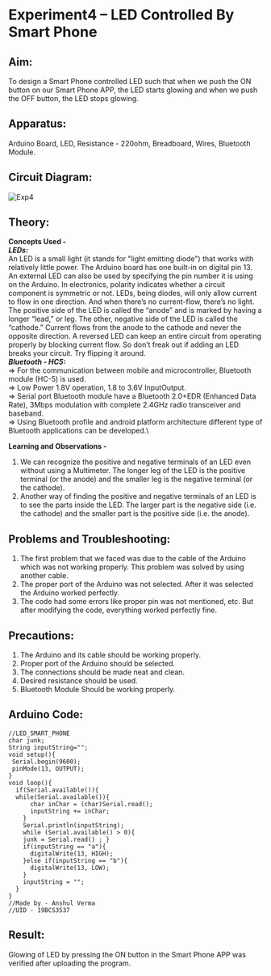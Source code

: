# Experiment4 – LED Controlled By Smart Phone


## Aim:
To design a Smart Phone controlled LED such that when we push the ON button on our Smart Phone APP, the LED starts glowing and when we push the OFF button, the LED stops glowing.

## Apparatus:
Arduino Board, LED, Resistance - 220ohm, Breadboard, Wires, Bluetooth Module.

## Circuit Diagram:
![Exp4](https://user-images.githubusercontent.com/54620652/67159391-95ac8700-f361-11e9-9c36-94dd2e045554.png)
## Theory:
**Concepts Used -**\
***LEDs:***\
An LED is a small light (it stands for "light emitting diode") that works with relatively little power. The Arduino board has one built-in on digital pin 13.
An external LED can also be used by specifying the pin number it is using on the Arduino.
In electronics, polarity indicates whether a circuit component is symmetric or not. LEDs, being diodes, will only allow current to flow in one direction. And when there’s no current-flow, there’s no light.
The positive side of the LED is called the “anode” and is marked by having a longer “lead,” or leg. The other, negative side of the LED is called the “cathode.” Current flows from the anode to the cathode and never the opposite direction. A reversed LED can keep an entire circuit from operating properly by blocking current flow. So don’t freak out if adding an LED breaks your circuit. Try flipping it around.\
***Bluetooth - HC5:***\
=> For the communication between mobile and microcontroller, Bluetooth module (HC-5) is used.\
=> Low Power 1.8V operation, 1.8 to 3.6V InputOutput.\
=> Serial port Bluetooth module have a Bluetooth 2.0+EDR (Enhanced Data Rate), 3Mbps modulation with complete 2.4GHz radio transceiver and baseband.\
=> Using Bluetooth profile and android platform architecture different type of Bluetooth applications can be developed.\


**Learning and Observations -**
1. We can recognize the positive and negative terminals of an LED even without using a Multimeter. The longer leg of the LED is the positive terminal (or the anode) and the smaller leg is the negative terminal (or the cathode).
2. Another way of finding the positive and negative terminals of an LED is to see the parts inside the LED. The larger part is the negative side (i.e. the cathode) and the smaller part is the positive side (i.e. the anode).

## Problems and Troubleshooting:
1. The first problem that we faced was due to the cable of the Arduino which was not working properly. This problem was solved by using another cable.
2. The proper port of the Arduino was not selected. After it was selected the Arduino worked perfectly.
3. The code had some errors like proper pin was not mentioned, etc. But after modifying the code, everything worked perfectly fine.

## Precautions:
1. The Arduino and its cable should be working properly.
2. Proper port of the Arduino should be selected.
3. The connections should be made neat and clean.
4. Desired resistance should be used.
5. Bluetooth Module Should be working properly.

## Arduino Code:
```
//LED_SMART_PHONE
char junk;
String inputString="";
void setup(){
 Serial.begin(9600);
 pinMode(13, OUTPUT);
}
void loop(){
  if(Serial.available()){
  while(Serial.available()){
      char inChar = (char)Serial.read();
      inputString += inChar;   
    }
    Serial.println(inputString);
    while (Serial.available() > 0){ 
    junk = Serial.read() ; }
    if(inputString == "a"){ 
      digitalWrite(13, HIGH);  
    }else if(inputString == "b"){  
      digitalWrite(13, LOW);
    }
    inputString = "";
  }
}
//Made by - Anshul Verma
//UID - 19BCS3537
```

## Result:
Glowing of LED by pressing the ON button in the Smart Phone APP was verified after uploading the program.
